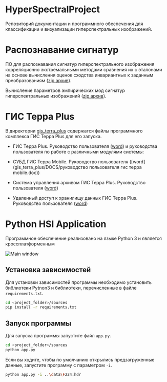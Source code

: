 # HyperSpectralProject

Репозиторий документации и программного обеспечения для классификации и визуализации гиперспектральных изображений.

# Распознавание сигнатур

 ПО для распознавания сигнатур гиперспектрального изображения корреляционно экстремальными методами сравнения их с эталонами на основе вычисления оценок сходства инвариантных к заданным преобразованиям ([zip архив](hsi_recognition/1-2_HSI-Recognition.zip)).
 
 Вычисление параметров эмпирических мод сигнатур гиперспектральных изображений ([zip архив](hsi_recognition/4-6_EmpiricalModes.zip)).

# ГИС Терра Plus

В директории [gis_terra_plus](gis_terra_plus/) содержатся файлы программного комплекса ГИС Терра Plus для его запуска.
 
-  ГИС Терра Plus. Руководство пользователя ([word](gis_terra_plus/DOCS/гис_оболочка_руководство_пользователя.doc)) и руководства пользователя по работе с различными модулями системы:
 
- СУБД ГИС Терра Mobile. Руководство пользователя ([word](gis_terra_plus/DOCS/руководство пользователя гис терра mobile.doc))
 
- Система управления архивом ГИС Терра Plus. Руководство пользователя ([word](gis_terra_plus/DOCS/руководство_пользователя_архив.doc))

- Удаленный доступ к хранилищу данных ГИС Терра Plus. Руководство пользователя ([word](gis_terra_plus/DOCS/удаленный_доступ_к_хранилищу_гис_терра_плюс.doc))

# Python HSI Application

Программное обеспечение реализовано на языке Python 3 и является кроссплатформенным

![Main window](docs/mainwindow.png)

## Установка зависимостей

Для установки зависимостей программы необходимо установить библиотеки Pytnon3 и библиотеки, перечисленные в файле `requirements.txt`.

```bash
cd <project_folder>/sources
pip install -r requirements.txt
```

## Запуск программы 

Для запуска программы запустите файл `app.py`.

```bash
cd <project_folder>/sources
python app.py
```

Если вы ходите, чтобы по умолчанию открылись предзагруженные данные, запустите программу с параметром `-i`.

```bash
python app.py -i ..\data\F224.hdr
```


 

